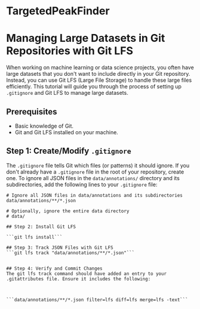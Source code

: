 # TargetedPeakFinder

# Managing Large Datasets in Git Repositories with Git LFS

When working on machine learning or data science projects, you often have large datasets that you don't want to include directly in your Git repository. Instead, you can use Git LFS (Large File Storage) to handle these large files efficiently. This tutorial will guide you through the process of setting up `.gitignore` and Git LFS to manage large datasets.

## Prerequisites

- Basic knowledge of Git.
- Git and Git LFS installed on your machine.

## Step 1: Create/Modify `.gitignore`

The `.gitignore` file tells Git which files (or patterns) it should ignore. If you don't already have a `.gitignore` file in the root of your repository, create one. To ignore all JSON files in the `data/annotations/` directory and its subdirectories, add the following lines to your `.gitignore` file:

```gitignore
# Ignore all JSON files in data/annotations and its subdirectories
data/annotations/**/*.json

# Optionally, ignore the entire data directory
# data/

## Step 2: Install Git LFS

```git lfs install```

## Step 3: Track JSON Files with Git LFS
```git lfs track "data/annotations/**/*.json"```


## Step 4: Verify and Commit Changes
The git lfs track command should have added an entry to your .gitattributes file. Ensure it includes the following:



```data/annotations/**/*.json filter=lfs diff=lfs merge=lfs -text```



